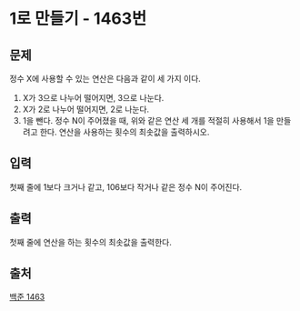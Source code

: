 <h1> 1로 만들기 - 1463번</h1>

<h2>문제</h2>

정수 X에 사용할 수 있는 연산은 다음과 같이 세 가지 이다.

1. X가 3으로 나누어 떨어지면, 3으로 나눈다.
2. X가 2로 나누어 떨어지면, 2로 나눈다.
3. 1을 뺀다.
정수 N이 주어졌을 때, 위와 같은 연산 세 개를 적절히 사용해서 1을 만들려고 한다. 연산을 사용하는 횟수의 최솟값을 출력하시오.

<h2>입력</h2>

첫째 줄에 1보다 크거나 같고, 106보다 작거나 같은 정수 N이 주어진다.

<h2>출력</h2>

첫째 줄에 연산을 하는 횟수의 최솟값을 출력한다.

<h2>출처</h2>

[백준 1463](https://www.acmicpc.net/problem/1463)
